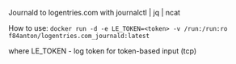 Journald to logentries.com with journalctl | jq | ncat

How to use:
 `docker run -d -e LE_TOKEN=<token> -v /run:/run:ro f84anton/logentries.com_journald:latest`

where LE_TOKEN - log token for token-based input (tcp)
